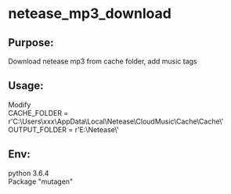 # netease_mp3_download<br>
## Purpose:<br>
Download netease mp3 from cache folder, add music tags<br>
## Usage: <br>
Modify<br>
CACHE_FOLDER = r'C:\Users\xxx\AppData\Local\Netease\CloudMusic\Cache\Cache\\'<br>
OUTPUT_FOLDER = r'E:\Netease\\'<br>
## Env:<br>
python 3.6.4<br>
Package "mutagen"<br>

